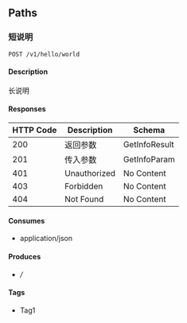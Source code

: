 ## Paths
### 短说明
```
POST /v1/hello/world
```

#### Description

长说明

#### Responses
|HTTP Code|Description|Schema|
|----|----|----|
|200|返回参数|GetInfoResult|
|201|传入参数|GetInfoParam|
|401|Unauthorized|No Content|
|403|Forbidden|No Content|
|404|Not Found|No Content|


#### Consumes

* application/json

#### Produces

* */*

#### Tags

* Tag1

